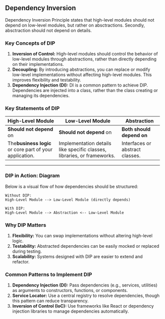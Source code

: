 ## Dependency Inversion

Dependency Inversion Principle states that high-level modules should not depend on low-level modules, but rather on
absctractions. Secondly, absctraction should not depend on details.


### Key Concepts of DIP

1. **Inversion of Control:**
   High-level modules should control the behavior of low-level modules through abstractions, rather than directly depending on their implementations.
2. **Decoupling:**
   By introducing abstractions, you can replace or modify low-level implementations without affecting high-level modules. This improves flexibility and testability.
3. **Dependency Injection (DI):**
   DI is a common pattern to achieve DIP. Dependencies are injected into a class, rather than the class creating or managing its dependencies.

### Key Statements of DIP


| High-Level Module                                       | Low-Level Module                                                        | Abstraction                     |
| ------------------------------------------------------- | ----------------------------------------------------------------------- | ------------------------------- |
| **Should not depend** on                                | **Should not depend** on                                                | **Both should depend on**       |
| The**business logic** or core part of your application. | Implementation details like specific classes, libraries, or frameworks. | Interfaces or abstract classes. |

---

### DIP in Action: Diagram

Below is a visual flow of how dependencies should be structured:

```text
Without DIP:
High-Level Module --> Low-Level Module (directly depends)

With DIP:
High-Level Module --> Abstraction <-- Low-Level Module
```



### Why DIP Matters

1. **Flexibility:** You can swap implementations without altering high-level logic.
2. **Testability:** Abstracted dependencies can be easily mocked or replaced during testing.
3. **Scalability:** Systems designed with DIP are easier to extend and refactor.


### Common Patterns to Implement DIP

1. **Dependency Injection (DI):**
   Pass dependencies (e.g., services, utilities) as arguments to constructors, functions, or components.
2. **Service Locator:**
   Use a central registry to resolve dependencies, though this pattern can reduce transparency.
3. **Inversion of Control (IoC):**
   Use frameworks like React or dependency injection libraries to manage dependencies automatically.
